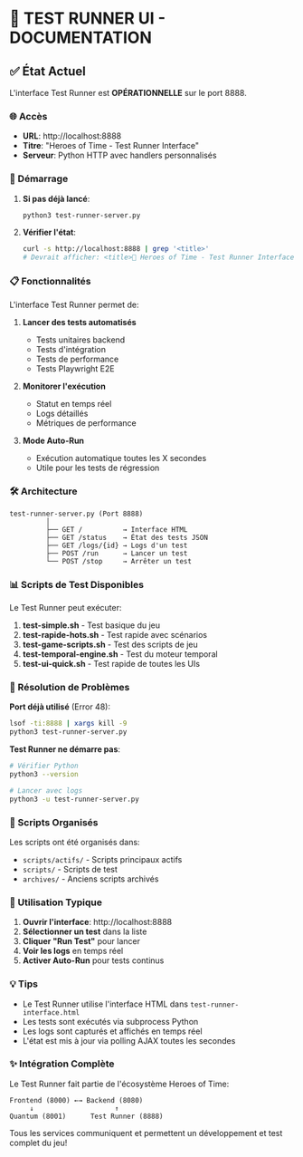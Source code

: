 # 🧪 TEST RUNNER UI - DOCUMENTATION

## ✅ État Actuel

L'interface Test Runner est **OPÉRATIONNELLE** sur le port 8888.

### 🌐 Accès
- **URL**: http://localhost:8888
- **Titre**: "Heroes of Time - Test Runner Interface"
- **Serveur**: Python HTTP avec handlers personnalisés

### 🚀 Démarrage

1. **Si pas déjà lancé**:
   ```bash
   python3 test-runner-server.py
   ```

2. **Vérifier l'état**:
   ```bash
   curl -s http://localhost:8888 | grep '<title>'
   # Devrait afficher: <title>🎯 Heroes of Time - Test Runner Interface</title>
   ```

### 📋 Fonctionnalités

L'interface Test Runner permet de:

1. **Lancer des tests automatisés**
   - Tests unitaires backend
   - Tests d'intégration
   - Tests de performance
   - Tests Playwright E2E

2. **Monitorer l'exécution**
   - Statut en temps réel
   - Logs détaillés
   - Métriques de performance

3. **Mode Auto-Run**
   - Exécution automatique toutes les X secondes
   - Utile pour les tests de régression

### 🛠️ Architecture

```
test-runner-server.py (Port 8888)
         │
         ├── GET /          → Interface HTML
         ├── GET /status    → État des tests JSON
         ├── GET /logs/{id} → Logs d'un test
         ├── POST /run      → Lancer un test
         └── POST /stop     → Arrêter un test
```

### 📊 Scripts de Test Disponibles

Le Test Runner peut exécuter:

1. **test-simple.sh** - Test basique du jeu
2. **test-rapide-hots.sh** - Test rapide avec scénarios
3. **test-game-scripts.sh** - Test des scripts de jeu
4. **test-temporal-engine.sh** - Test du moteur temporal
5. **test-ui-quick.sh** - Test rapide de toutes les UIs

### 🔧 Résolution de Problèmes

**Port déjà utilisé** (Error 48):
```bash
lsof -ti:8888 | xargs kill -9
python3 test-runner-server.py
```

**Test Runner ne démarre pas**:
```bash
# Vérifier Python
python3 --version

# Lancer avec logs
python3 -u test-runner-server.py
```

### 📝 Scripts Organisés

Les scripts ont été organisés dans:
- `scripts/actifs/` - Scripts principaux actifs
- `scripts/` - Scripts de test
- `archives/` - Anciens scripts archivés

### 🎯 Utilisation Typique

1. **Ouvrir l'interface**: http://localhost:8888
2. **Sélectionner un test** dans la liste
3. **Cliquer "Run Test"** pour lancer
4. **Voir les logs** en temps réel
5. **Activer Auto-Run** pour tests continus

### 💡 Tips

- Le Test Runner utilise l'interface HTML dans `test-runner-interface.html`
- Les tests sont exécutés via subprocess Python
- Les logs sont capturés et affichés en temps réel
- L'état est mis à jour via polling AJAX toutes les secondes

### ✨ Intégration Complète

Le Test Runner fait partie de l'écosystème Heroes of Time:

```
Frontend (8000) ←→ Backend (8080)
     ↓                    ↑
Quantum (8001)      Test Runner (8888)
```

Tous les services communiquent et permettent un développement et test complet du jeu! 